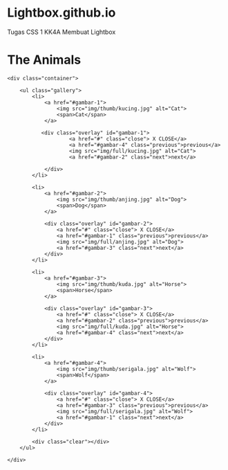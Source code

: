 # Lightbox.github.io
Tugas CSS 1 KK4A Membuat Lightbox
<!DOCTYPE html>
<html lang="en">
<head>
    <meta charset="UTF-8">
    <title>Gallery</title>
    <link rel="stylesheet" href="css/reset.css">
    <link rel="stylesheet" href="css/style.css">
</head>
<body>
    <h1>The Animals</h1>
    
    <div class="container">

        <ul class="gallery">
            <li>
                <a href="#gambar-1">
                    <img src="img/thumb/kucing.jpg" alt="Cat">
                    <span>Cat</span>
                </a>

               <div class="overlay" id="gambar-1">
                        <a href="#" class="close"> X CLOSE</a>
                        <a href="#gambar-4" class="previous">previous</a>
                        <img src="img/full/kucing.jpg" alt="Cat">
                        <a href="#gambar-2" class="next">next</a>

                </div>
            </li>

            <li>
                <a href="#gambar-2">
                    <img src="img/thumb/anjing.jpg" alt="Dog">
                    <span>Dog</span>
                </a>

                <div class="overlay" id="gambar-2">
                    <a href="#" class="close"> X CLOSE</a>
                    <a href="#gambar-1" class="previous">previous</a>
                    <img src="img/full/anjing.jpg" alt="Dog">
                    <a href="#gambar-3" class="next">next</a>
                </div>
            </li>

            <li>
                <a href="#gambar-3">
                    <img src="img/thumb/kuda.jpg" alt="Horse">
                    <span>Horse</span>
                </a>

                <div class="overlay" id="gambar-3">
                    <a href="#" class="close"> X CLOSE</a>
                    <a href="#gambar-2" class="previous">previous</a>
                    <img src="img/full/kuda.jpg" alt="Horse">
                    <a href="#gambar-4" class="next">next</a>
                </div>
            </li>

            <li>
                <a href="#gambar-4">
                    <img src="img/thumb/serigala.jpg" alt="Wolf">
                    <span>Wolf</span>
                </a>

                <div class="overlay" id="gambar-4">
                    <a href="#" class="close"> X CLOSE</a>
                    <a href="#gambar-3" class="previous">previous</a>
                    <img src="img/full/serigala.jpg" alt="Wolf">
                    <a href="#gambar-1" class="next">next</a>
                </div>
            </li>

            <div class="clear"></div>
        </ul>
    
    </div>

</body>
</html>
